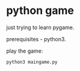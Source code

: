 # python game

just trying to learn pygame.

prerequisites - python3.

play the game:
```
python3 maingame.py
```

